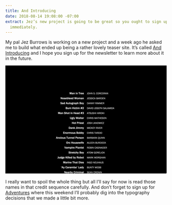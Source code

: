 ```yaml
---
title: And Introducing
date: 2018-08-14 19:08:00 -07:00
extract: Jez’s new project is going to be great so you ought to sign up for the newsletter
  immediately.
---
```


My pal Jez Burrows is working on a new project and a week ago he asked me to build what ended up being a rather lovely teaser site. It’s called [And Introducing](https://www.jezburrows.com/andintroducing/) and I hope you sign up for the newsletter to learn more about it in the future. 

![Screenshot 2018-08-14 21.21.jpg](/uploads/Screenshot%202018-08-14%2021.21.jpg)

I really want to spoil the whole thing but all I’ll say for now is read those names in that credit sequence carefully. And don’t forget to sign up for [Adventures](https://buttondown.email/robinrendle) where this weekend I’ll probably dig into the typography decisions that we made a little bit more.